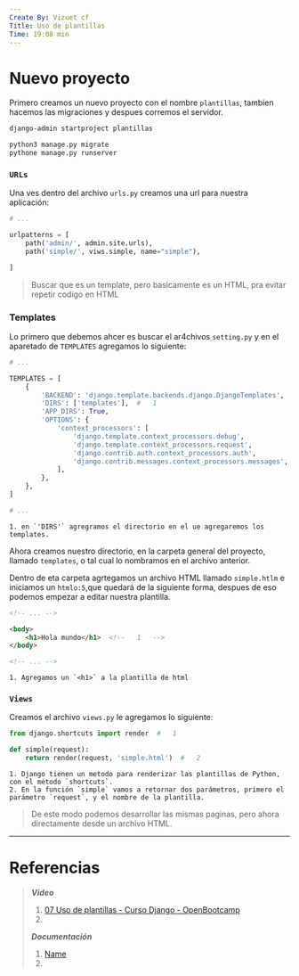 ```yaml
---
Create By: Vizuet cf
Title: Uso de plantillas
Time: 19:08 min
---
```

# Nuevo proyecto

Primero creamos un nuevo proyecto con el nombre `plantillas`, tambien hacemos las migraciones y despues corremos el servidor.

```bash
django-admin startproject plantillas

python3 manage.py migrate
pythone manage.py runserver
```

### `URLs`

Una ves dentro del archivo `urls.py` creamos una url para nuestra aplicación:

```Python
# ...

urlpatterns = [
    path('admin/', admin.site.urls),
    path('simple/', viws.simple, name="simple"),

]
```

> Buscar que es un template, pero basicamente es un HTML, pra evitar repetir codigo en HTML

### Templates

Lo primero que debemos ahcer es buscar el ar4chivos `setting.py` y en el aparetado de `TEMPLATES` agregamos lo siguiente:

```Python
# ...

TEMPLATES = [
    {
        'BACKEND': 'django.template.backends.django.DjangoTemplates',
        'DIRS': ['templates'],  #   1
        'APP_DIRS': True,
        'OPTIONS': {
            'context_processors': [
                'django.template.context_processors.debug',
                'django.template.context_processors.request',
                'django.contrib.auth.context_processors.auth',
                'django.contrib.messages.context_processors.messages',
            ],
        },
    },
]

# ...
```
    1. en `'DIRS'` agregramos el directorio en el ue agregaremos los templates.

Ahora creamos nuestro directorio, en la carpeta general del proyecto, llamado `templates`, o tal cual lo nombramos en el archivo anterior.

Dentro de eta carpeta agrtegamos un archivo HTML llamado `simple.htlm` e iniciamos un `htmlo:5`,que quedará de la siguiente forma, despues de eso podemos empezar a editar nuestra plantilla.

```HTML
<!-- ... -->

<body>
    <h1>Hola mundo</h1>  <!--   1   -->
</body>

<!-- ... -->
```
    1. Agregamos un `<h1>` a la plantilla de html

### `Views`

Creamos el archivo `views.py` le agregamos lo siguiente:

```Python
from django.shortcuts import render  #   1

def simple(request):
    return render(request, 'simple.html')  #   2
```
    1. Django tienen un metodo para renderizar las plantillas de Python, con el método `shortcuts`.
    2. En la función `simple` vamos a retornar dos parámetros, primero el parámetro `request`, y el nombre de la plantilla.

> De este modo podemos desarrollar las mismas paginas, pero ahora directamente desde un archivo HTML.

---
# Referencias

> ***Video***
> 
> 1. [ 07 Uso de plantillas - Curso Django - OpenBootcamp ](https://www.youtube.com/watch?v=KVXdWWcQk_4)
> 2. 
> 
> ***Documentación***
> 
> 1. [Name]()
> 2. 